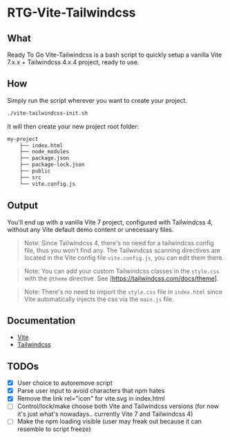 # RTG-Vite-Tailwindcss

## What
Ready To Go Vite-Tailwindcss is a bash script to quickly setup a vanilla Vite 7.x.x + Tailwindcss 4.x.4 project, ready to use.

## How
Simply run the script wherever you want to create your project.

```bash
./vite-tailwindcss-init.sh
```

It will then create your new project root folder:

```bash
my-project
    ├── index.html
    ├── node_modules
    ├── package.json
    ├── package-lock.json
    ├── public
    ├── src
    └── vite.config.js
```

## Output
You'll end up with a vanilla Vite 7 project, configured with Tailwindcss 4, without any Vite default demo content or unecessary files.

> Note: Since Tailwindcss 4, there's no need for a tailwindcss config file, thus you won't find any. The Tailwindcss scanning directives are located in the Vite config file `vite.config.js`, you can edit them there.

> Note: You can add your custom Tailwindcss classes in the `style.css` with the `@theme` directive. See [https://tailwindcss.com/docs/theme].

> Note: There's no need to import the `style.css` file in `index.html` since Vite automatically injects the css via the `main.js` file.

## Documentation

- [Vite](https://vitejs.dev/guide/)
- [Tailwindcss](https://tailwindcss.com/docs/installation)

## TODOs
- [x] User choice to autoremove script
- [x] Parse user input to avoid characters that npm hates
- [x] Remove the link rel="icon" for vite.svg in index.html
- [ ] Control/lock/make choose both Vite and Tailwindcss versions (for now it's just what's nowadays.. currently Vite 7 and Tailwindcss 4)
- [ ] Make the npm loading visible (user may freak out because it can resemble to script freeze)
